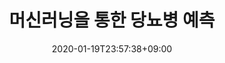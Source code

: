 ---
title: "머신러닝을 통한 당뇨병 예측"
date: 2020-01-19T23:57:38+09:00
name: "머신러닝을 통한 당뇨병 예측"
type: "분류,예측"
provider: "AIFactory"
dataset: "당뇨병 요인 8가지"
model: "dafit"
evaluation: "정확도"
score: "0.91866"
platform: "AIFactory"
platform_url: "http://222.114.162.6:8080/aifactory/task/detail.do?taskId=T00000000000000000007"
tag: "#execise"
---
